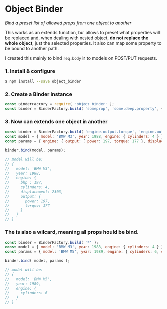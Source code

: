 # Object Binder
*Bind a preset list of allowed props from one object to another*

This works as an extends function, but allows to preset what properties will be replaced and, when dealing with nested object, **do not replace the whole object**, just the selected properties. It also can map some property to be bound to another path.

I created this mainly to bind `req.body` in to models on POST/PUT requests.

### 1. Install & configure

```bash
$ npm install --save object_binder
```

### 2. Create a Binder instance
```js
const BinderFactory = require( 'object_binder' );
const binder = BinderFactory.build( 'someprop', 'some.deep.property', { 'some.prop': 'to.place.on.another.prop' } );
```

### 3. Now can extends one object in another

```js
const binder = BinderFactory.build( 'engine.output.torque', 'engine.output.power', 'engine.displacement', { 'engine.output.power': 'engine.bhp' } );
const model = { model: 'BMW M3', year: 1988, engine: { cylinders: 4 } };
const params = { engine: { output: { power: 197, torque: 177 }, displacement: 2303 } };

binder.bind(model, params);

// model will be:
// {
//   model: 'BMW M3',
//   year: 1988,
//   engine: {
//     bhp : 197,
//     cylinders: 4,
//     displacement: 2303,
//     output: {
//       power: 197,
//       torque: 177
//     }
//   }
// }
```
### The is also a wilcard, meaning all props hould be bind.

```js
const binder = BinderFactory.build( '*' );
const model = { model: 'BMW M3', year: 1988, engine: { cylinders: 4 } };
const params = { model: 'BMW M5', year: 1989, engine: { cylinders: 6, output: { power: 315, torque: 360 }, displacement: 3535 } };

binder.bind( model, params );

// model will be:
// {
//   model: 'BMW M5',
//   year: 1989,
//   engine: {
//     cylinders: 6
//   }
// }
```
